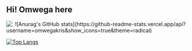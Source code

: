 <h2 align="left">Hi! Omwega here</h2>
<img align="left" src="https://github-readme-stats.vercel.app/api?username=omwegakris&show_icons=true&theme=radical" />

<img src="">
![Anurag's GitHub stats](https://github-readme-stats.vercel.app/api?username=omwegakris&show_icons=true&theme=radical)

[![Top Langs](https://github-readme-stats.vercel.app/api/top-langs/?username=omwegakris&layout=compact)](https://github.com/anuraghazra/github-readme-stats)
<!---
omwegakris/omwegakris is a ✨ special ✨ repository because its `README.md` (this file) appears on your GitHub profile.
You can click the Preview link to take a look at your changes.
--->
